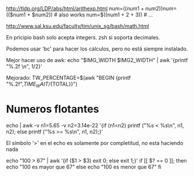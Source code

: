 http://tldp.org/LDP/abs/html/arithexp.html 
num=$((num1 + num2))
num=$(($num1 + $num2))       # also works
num=$((num1 + 2 + 3))        # ...

http://www.sal.ksu.edu/faculty/tim/unix_sg/bash/math.html

En pricipio bash solo acepta integers.
zsh si soporta decimales.

Podemos usar 'bc' para hacer los cálculos, pero no está siempre instalado.

Mejor hacer uso de awk:
echo "$IMG_WIDTH $IMG2_WIDTH" | awk '{printf "%.2f \n", $1/$2}'

Mejorado:
TW_PERCENTAGE=$(awk "BEGIN {printf \"%.2f\",${TIME_WAIT}/${TOTAL}}")



# Numeros flotantes
echo | awk -v n1=5.65 -v n2=3.14e-22  '{if (n1<n2) printf ("%s < %s\n", n1, n2); else printf ("%s >= %s\n", n1, n2);}' 


El símbolo '>' en el echo es solamente por completitud, no esta haciendo nada

echo "100 > 67" | awk '{if ($1 > $3) exit 0; else exit 1;}'
if [[ $? == 0 ]]; then
    echo "100 es mayor que 67"
else
    echo "100 es menor que 67"
fi
